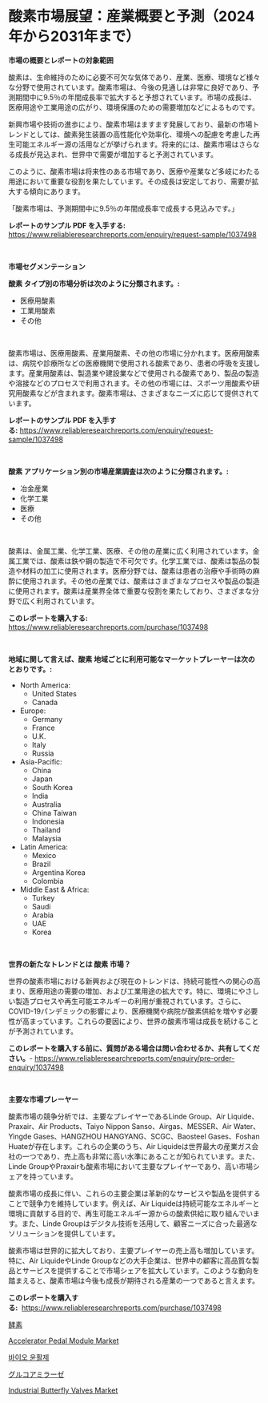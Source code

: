 <p><h1>酸素市場展望：産業概要と予測（2024年から2031年まで）</h1></p><p><strong>市場の概要とレポートの対象範囲</strong></p>
<p><p>酸素は、生命維持のために必要不可欠な気体であり、産業、医療、環境など様々な分野で使用されています。酸素市場は、今後の見通しは非常に良好であり、予測期間中に9.5％の年間成長率で拡大すると予想されています。市場の成長は、医療用途や工業用途の広がり、環境保護のための需要増加などによるものです。</p><p>新興市場や技術の進歩により、酸素市場はますます発展しており、最新の市場トレンドとしては、酸素発生装置の高性能化や効率化、環境への配慮を考慮した再生可能エネルギー源の活用などが挙げられます。将来的には、酸素市場はさらなる成長が見込まれ、世界中で需要が増加すると予測されています。</p><p>このように、酸素市場は将来性のある市場であり、医療や産業など多岐にわたる用途において重要な役割を果たしています。その成長は安定しており、需要が拡大する傾向にあります。</p><p>「酸素市場は、予測期間中に9.5％の年間成長率で成長する見込みです。」</p></p>
<p><strong>レポートのサンプル PDF を入手する:</strong> <a href="https://www.reliableresearchreports.com/enquiry/request-sample/1037498">https://www.reliableresearchreports.com/enquiry/request-sample/1037498</a></p>
<p>&nbsp;</p>
<p><strong>市場セグメンテーション</strong></p>
<p><strong>酸素 タイプ別の市場分析は次のように分類されます。:</strong></p>
<p><ul><li>医療用酸素</li><li>工業用酸素</li><li>その他</li></ul></p>
<p>&nbsp;</p>
<p><p>酸素市場は、医療用酸素、産業用酸素、その他の市場に分かれます。医療用酸素は、病院や診療所などの医療機関で使用される酸素であり、患者の呼吸を支援します。産業用酸素は、製造業や建設業などで使用される酸素であり、製品の製造や溶接などのプロセスで利用されます。その他の市場には、スポーツ用酸素や研究用酸素などが含まれます。酸素市場は、さまざまなニーズに応じて提供されています。</p></p>
<p><strong>レポートのサンプル PDF を入手する:</strong>&nbsp;<a href="https://www.reliableresearchreports.com/enquiry/request-sample/1037498">https://www.reliableresearchreports.com/enquiry/request-sample/1037498</a></p>
<p>&nbsp;</p>
<p><strong> 酸素 アプリケーション別の市場産業調査は次のように分類されます。:</strong></p>
<p><ul><li>冶金産業</li><li>化学工業</li><li>医療</li><li>その他</li></ul></p>
<p>&nbsp;</p>
<p><p>酸素は、金属工業、化学工業、医療、その他の産業に広く利用されています。金属工業では、酸素は鉄や鋼の製造で不可欠です。化学工業では、酸素は製品の製造や材料の加工に使用されます。医療分野では、酸素は患者の治療や手術時の麻酔に使用されます。その他の産業では、酸素はさまざまなプロセスや製品の製造に使用されます。酸素は産業界全体で重要な役割を果たしており、さまざまな分野で広く利用されています。</p></p>
<p><strong>このレポートを購入する:</strong>&nbsp; <a href="https://www.reliableresearchreports.com/purchase/1037498">https://www.reliableresearchreports.com/purchase/1037498</a></p>
<p>&nbsp;</p>
<p><strong>地域に関して言えば、酸素 地域ごとに利用可能なマーケットプレーヤーは次のとおりです。:</strong></p>
<p><ul>
    <li>
        North America:
        <ul>
            <li>United States</li>
            <li>Canada</li>
        </ul>
    </li>
    <li>
        Europe:
        <ul>
            <li>Germany</li>
            <li>France</li>
            <li>U.K.</li>
            <li>Italy</li>
            <li>Russia</li>
        </ul>
    </li>
    <li>
        Asia-Pacific:
        <ul>
            <li>China</li>
            <li>Japan</li>
            <li>South Korea</li>
            <li>India</li>
            <li>Australia</li>
            <li>China Taiwan</li>
            <li>Indonesia</li>
            <li>Thailand</li>
            <li>Malaysia</li>
        </ul>
    </li>
    <li>
        Latin America:
        <ul>
            <li>Mexico</li>
            <li>Brazil</li>
            <li>Argentina Korea</li>
            <li>Colombia</li>
        </ul>
    </li>
    <li>
        Middle East & Africa:
        <ul>
            <li>Turkey</li>
            <li>Saudi</li>
            <li>Arabia</li>
            <li>UAE</li>
            <li>Korea</li>
        </ul>
    </li>
    </ul></p>
<p>&nbsp;</p>
<p><strong>世界の新たなトレンドとは 酸素 市場？</strong></p>
<p><p>世界の酸素市場における新興および現在のトレンドは、持続可能性への関心の高まり、医療用途の需要の増加、および工業用途の拡大です。特に、環境にやさしい製造プロセスや再生可能エネルギーの利用が重視されています。さらに、COVID-19パンデミックの影響により、医療機関や病院が酸素供給を増やす必要性が高まっています。これらの要因により、世界の酸素市場は成長を続けることが予測されています。</p></p>
<p><strong>このレポートを購入する前に、質問がある場合は問い合わせるか、共有してください。</strong>- <a href="https://www.reliableresearchreports.com/enquiry/pre-order-enquiry/1037498">https://www.reliableresearchreports.com/enquiry/pre-order-enquiry/1037498</a></p>
<p>&nbsp;</p>
<p><strong>主要な市場プレーヤー</strong></p>
<p><p>酸素市場の競争分析では、主要なプレイヤーであるLinde Group、Air Liquide、Praxair、Air Products、Taiyo Nippon Sanso、Airgas、MESSER、Air Water、Yingde Gases、HANGZHOU HANGYANG、SCGC、Baosteel Gases、Foshan Huateが存在します。これらの企業のうち、Air Liquideは世界最大の産業ガス会社の一つであり、売上高も非常に高い水準にあることが知られています。また、Linde GroupやPraxairも酸素市場において主要なプレイヤーであり、高い市場シェアを持っています。</p><p>酸素市場の成長に伴い、これらの主要企業は革新的なサービスや製品を提供することで競争力を維持しています。例えば、Air Liquideは持続可能なエネルギーと環境に貢献する目的で、再生可能エネルギー源からの酸素供給に取り組んでいます。また、Linde Groupはデジタル技術を活用して、顧客ニーズに合った最適なソリューションを提供しています。</p><p>酸素市場は世界的に拡大しており、主要プレイヤーの売上高も増加しています。特に、Air LiquideやLinde Groupなどの大手企業は、世界中の顧客に高品質な製品とサービスを提供することで市場シェアを拡大しています。このような動向を踏まえると、酸素市場は今後も成長が期待される産業の一つであると言えます。</p></p>
<p><strong>このレポートを購入する:</strong>&nbsp;&nbsp;<a href="https://www.reliableresearchreports.com/purchase/1037498">https://www.reliableresearchreports.com/purchase/1037498</a></p>
<p><p><a href="https://medium.com/@nofrinla/%E9%85%B5%E7%B4%A0%E5%B8%82%E5%A0%B4%E8%A6%8F%E6%A8%A1%E3%81%8C%E3%82%B0%E3%83%AD%E3%83%BC%E3%83%90%E3%83%AB%E7%94%A3%E6%A5%AD%E3%81%A7%E6%9C%80%E3%82%82%E5%8A%B9%E6%9E%9C%E7%9A%84%E3%81%AA%E3%83%9E%E3%83%BC%E3%82%B1%E3%83%86%E3%82%A3%E3%83%B3%E3%82%B0%E3%83%81%E3%83%A3%E3%83%8D%E3%83%AB%E3%82%92%E6%98%8E%E3%82%89%E3%81%8B%E3%81%AB%E3%81%97%E3%81%BE%E3%81%99-7355af1a87f7">酵素</a></p><p><a href="https://github.com/luckyshygirl/Market-Research-Report-List-3/blob/main/accelerator-pedal-module-market.md">Accelerator Pedal Module Market</a></p><p><a href="https://medium.com/@ppekbp22499696/%EC%83%9D%EB%AC%BC%EC%9C%A4%ED%99%9C%EC%9C%A0-%EC%8B%9C%EC%9E%A5-%EA%B2%BD%EC%9F%81-%EB%B6%84%EC%84%9D-%EC%8B%9C%EC%9E%A5-%EB%8F%99%ED%96%A5-%EB%B0%8F-2031%EB%85%84%EA%B9%8C%EC%A7%80%EC%9D%98-%EC%98%88%EC%B8%A1-b923ce4257de">바이오 윤활제</a></p><p><a href="https://medium.com/@nofrinla/%E3%82%B0%E3%83%AB%E3%82%B3%E3%82%A2%E3%83%9F%E3%83%A9%E3%83%BC%E3%82%BC%E5%B8%82%E5%A0%B4-%E5%B8%82%E5%A0%B4cagr-%E5%B8%82%E5%A0%B4%E3%83%88%E3%83%AC%E3%83%B3%E3%83%89-%E3%81%8A%E3%82%88%E3%81%B3%E6%88%90%E9%95%B7%E6%88%A6%E7%95%A5%E3%81%AB%E9%96%A2%E3%81%99%E3%82%8B%E6%B4%9E%E5%AF%9F-c24965cecb1c">グルコアミラーゼ</a></p><p><a href="https://shimmer-gardenia-37a.notion.site/Industrial-Butterfly-Valves-Market-A-Comprehensive-Report-of-its-Market-Share-Growth-Trends-2024--6c61475171dd4592a59fd6ab1ef58b22">Industrial Butterfly Valves Market</a></p></p>